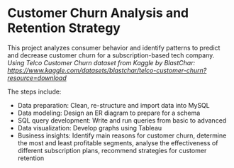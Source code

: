# Customer Churn Analysis and Retention Strategy   

This project analyzes consumer behavior and identify patterns to predict and decrease customer churn for a subscription-based tech company.
*Using Telco Customer Churn dataset from Kaggle by BlastChar: https://www.kaggle.com/datasets/blastchar/telco-customer-churn?resource=download*  

The steps include:
  - Data preparation: Clean, re-structure and import data into MySQL
  - Data modeling: Design an ER diagram to prepare for a schema
  - SQL query development: Write and run queries from basic to advanced
  - Data visualization: Develop graphs using Tableau
  - Business insights: Identify main reasons for customer churn, determine the most and least profitable segments, analyse the effectiveness of different subscription plans, recommend strategies for customer retention
